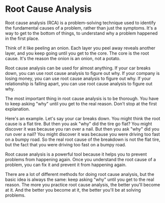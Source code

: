 # Root Cause Analysis

Root cause analysis (RCA) is a problem-solving technique used to identify the fundamental causes of a problem, rather than just the symptoms. It's a way to get to the bottom of things, to understand why a problem happened in the first place.

Think of it like peeling an onion. Each layer you peel away reveals another layer, and you keep going until you get to the core. The core is the root cause. It's the reason the onion is an onion, not a potato.

Root cause analysis can be used for almost anything. If your car breaks down, you can use root cause analysis to figure out why. If your company is losing money, you can use root cause analysis to figure out why. If your relationship is falling apart, you can use root cause analysis to figure out why.

The most important thing in root cause analysis is to be thorough. You have to keep asking "why" until you get to the real reason. Don't stop at the first explanation.

Here's an example. Let's say your car breaks down. You might think the root cause is a flat tire. But then you ask "why" did the tire go flat? You might discover it was because you ran over a nail. But then you ask "why" did you run over a nail? You might discover it was because you were driving too fast on a bumpy road. So the real root cause of the breakdown is not the flat tire, but the fact that you were driving too fast on a bumpy road.

Root cause analysis is a powerful tool because it helps you to prevent problems from happening again. Once you understand the root cause of a problem, you can fix it and prevent it from happening again.

There are a lot of different methods for doing root cause analysis, but the basic idea is always the same: keep asking "why" until you get to the real reason. The more you practice root cause analysis, the better you'll become at it. And the better you become at it, the better you'll be at solving problems.
